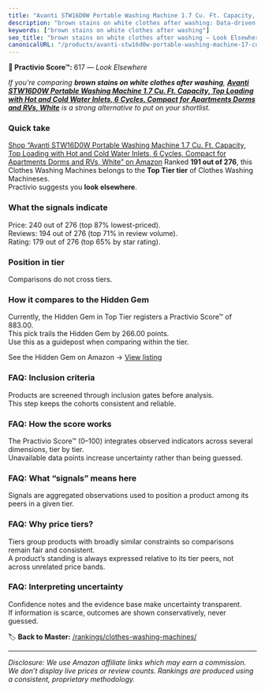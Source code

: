 ```yaml
---
title: "Avanti STW16D0W Portable Washing Machine 1.7 Cu. Ft. Capacity, Top Loading with Hot and Cold Water Inlets, 6 Cycles, Compact for Apartments Dorms and RVs, White"
description: "brown stains on white clothes after washing: Data-driven ranking using the Practivio Score™. Positioned by quality, value, demand, findability, momentum."
keywords: ["brown stains on white clothes after washing"]
seo_title: "brown stains on white clothes after washing — Look Elsewhere (2025)"
canonicalURL: "/products/avanti-stw16d0w-portable-washing-machine-17-cu-ft-capacity-top-loading-with-hot-and-cold-water-inlets-6-cycles-compact-for-apartments-dorms-and-rvs-white-B07BN6955Z/"
---
```


**🚫 Practivio Score™:** 617 — _Look Elsewhere_


*If you're comparing **brown stains on white clothes after washing**, **[Avanti STW16D0W Portable Washing Machine 1.7 Cu. Ft. Capacity, Top Loading with Hot and Cold Water Inlets, 6 Cycles, Compact for Apartments Dorms and RVs, White](https://www.amazon.com/dp/B07BN6955Z?tag=practivio-20)** is a strong alternative to put on your shortlist.*
### Quick take
[Shop “Avanti STW16D0W Portable Washing Machine 1.7 Cu. Ft. Capacity, Top Loading with Hot and Cold Water Inlets, 6 Cycles, Compact for Apartments Dorms and RVs, White” on Amazon](https://www.amazon.com/dp/B07BN6955Z?tag=practivio-20)
Ranked **191 out of 276**, this Clothes Washing Machines belongs to the **Top Tier tier** of Clothes Washing Machineses.  
Practivio suggests you **look elsewhere**.

### What the signals indicate
Price: 240 out of 276 (top 87% lowest-priced).  
Reviews: 194 out of 276 (top 71% in review volume).  
Rating: 179 out of 276 (top 65% by star rating).  

### Position in tier
Comparisons do not cross tiers.

### How it compares to the Hidden Gem
Currently, the Hidden Gem in Top Tier registers a Practivio Score™ of 883.00.  
This pick trails the Hidden Gem by 266.00 points.  
Use this as a guidepost when comparing within the tier.  

See the Hidden Gem on Amazon → [View listing](https://www.amazon.com/dp/B089YSKJY6?tag=practivio-20)

### FAQ: Inclusion criteria
Products are screened through inclusion gates before analysis.  
This step keeps the cohorts consistent and reliable.

### FAQ: How the score works
The Practivio Score™ (0–100) integrates observed indicators across several dimensions, tier by tier.  
Unavailable data points increase uncertainty rather than being guessed.

### FAQ: What “signals” means here
Signals are aggregated observations used to position a product among its peers in a given tier.

### FAQ: Why price tiers?
Tiers group products with broadly similar constraints so comparisons remain fair and consistent.  
A product’s standing is always expressed relative to its tier peers, not across unrelated price bands.

### FAQ: Interpreting uncertainty
Confidence notes and the evidence base make uncertainty transparent.  
If information is scarce, outcomes are shown conservatively, never guessed.


🏷️ **Back to Master:** [/rankings/clothes-washing-machines/](/rankings/clothes-washing-machines/)

---
_Disclosure: We use Amazon affiliate links which may earn a commission. We don’t display live prices or review counts. Rankings are produced using a consistent, proprietary methodology._
